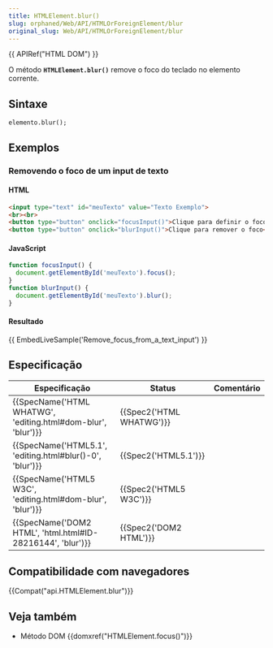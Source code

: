 ```yaml
---
title: HTMLElement.blur()
slug: orphaned/Web/API/HTMLOrForeignElement/blur
original_slug: Web/API/HTMLOrForeignElement/blur
---
```


{{ APIRef("HTML DOM") }}

O método **`HTMLElement.blur()`** remove o foco do teclado no elemento corrente.

## Sintaxe

```
elemento.blur();
```

## Exemplos

### Removendo o foco de um input de texto

#### HTML

```html
<input type="text" id="meuTexto" value="Texto Exemplo">
<br><br>
<button type="button" onclick="focusInput()">Clique para definir o foco</button>
<button type="button" onclick="blurInput()">Clique para remover o foco</button>
```

#### JavaScript

```js
function focusInput() {
  document.getElementById('meuTexto').focus();
}
function blurInput() {
  document.getElementById('meuTexto').blur();
}
```

#### Resultado

{{ EmbedLiveSample('Remove_focus_from_a_text_input') }}

## Especificação

| Especificação                                                                    | Status                           | Comentário |
| -------------------------------------------------------------------------------- | -------------------------------- | ---------- |
| {{SpecName('HTML WHATWG', 'editing.html#dom-blur', 'blur')}} | {{Spec2('HTML WHATWG')}} |            |
| {{SpecName('HTML5.1', 'editing.html#blur()-0', 'blur')}}     | {{Spec2('HTML5.1')}}     |            |
| {{SpecName('HTML5 W3C', 'editing.html#dom-blur', 'blur')}}     | {{Spec2('HTML5 W3C')}}     |            |
| {{SpecName('DOM2 HTML', 'html.html#ID-28216144', 'blur')}}     | {{Spec2('DOM2 HTML')}}     |            |

## Compatibilidade com navegadores

{{Compat("api.HTMLElement.blur")}}

## Veja também

- Método DOM {{domxref("HTMLElement.focus()")}}
